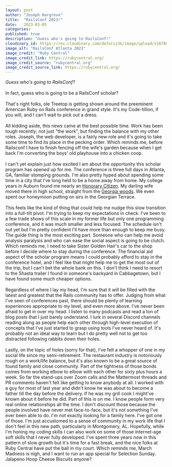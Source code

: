 ```yaml
---
layout: post
author: "Joseph Hargrove"
title:  "RailsConf 2023!"
date:   2023-03-05
categories: 
published: true
description: "Guess who's going to RailsConf!"
cloudinary_id: https://res.cloudinary.com/dafocsz3k/image/upload/v1678075554/railsconf_lxdnnj.jpg
image_alt: "RailsConf Atlanta 2023"
image_credit: "Ruby Central"
image_credit_link: https://rubycentral.org/
image_credit_source: "rubycentral.org"
image_credit_source_link: https://rubycentral.org/
---
```

*Guess who's going to RailsConf?*   
<br>
In fact, guess who is going to be a RailsConf scholar?    
<br>
That's right folks, ole Treetop is getting shown around the preeminent American Ruby on Rails conference in grand style.  It's my Code-tillion, if you will, and I can't wait to pick out a dress.    
<br>
All kidding aside, this news came at the best possible time. Work has been tough recently; not just "the work", but finding the balance with my other roles. Joseph, the web developer, is a fairly new role and it's going to take some time to find its place in the pecking order. Which reminds me, before Railsconf I have to finish fencing off the wife's garden because when I get back I'm converting the boys' old playhouse into a chicken coop.      
<br>
I can't yet explain just how excited I am about the opportunity this scholar program has opened up for me. The conference is three full days in Atlanta, GA, familiar stomping grounds. I'm also pretty hyped about spending some time in a city that I've long held to be a home away from home. My college years in Auburn found me nearly an [Honorary Citizen](https://youtu.be/bdKOvvYYMKs). My darling wife moved there in high school, straight from the [Georgia woods](https://youtu.be/tNWSI-AP1cA). We even spent our honeymoon putting on airs in the Georgian Terrace.    
<br>
This feels like the kind of thing that could help me nudge this slow transition into a full-tilt pivot.  I'm trying to keep my expectations in check. I've been to a few trade shows of this scale in my former life but only one programming conference, and it was much smaller and less focused. The schedule isn't out yet but I'm pretty confident I'll have more than enough to keep me busy. The guide thing is the most exciting part. Someone who can help me avoid analysis paralysis and who can ease the social aspect is going to be clutch. Which reminds me, I need to take Sister Golden Hair's car to the shop before I decide where to stay during the conference. The financial aid aspect of the scholar program means I could probably afford to stay in the conference hotel, and I feel like that might help me to get the most out of the trip, but I can't bet the whole bank on this. I don't think I need to resort to the Shasta trailer I found in someone's backyard in Cabbagetown, but I have found some much cheaper options.   
<br>
Regardless of where I lay my head, I'm sure that it will be filled with the latest and greatest that the Rails community has to offer. Judging from what I've seen of conferences past, there should be plenty of learning experiences appropriate to my level, and even more above. I've never been afraid to get in over my head. I listen to many podcasts and read a ton of blog posts that I just barely understand. I lurk in several Discord channels reading along as people help each other through high-level execution of concepts that I've just started to grasp using tools I've never heard of. It's probably not an ideal way to learn but I do pretty well not to get too distracted following rabbits down their holes.   
<br>
Lastly, on the topic of holes (sorry for that), I've felt a whopper of one in my social life since my semi-retirement. The restaurant industry is notoriously rough on a work/life balance, but it's also known to be a great source of found family and close community. Part of the tightness of those bonds comes from working elbow to elbow with each other for sixty plus hours a week. So far the stand-ups over Zoom calls and the Mattermost threads and PR comments haven't felt like getting to know anybody at all. I worked with a guy for most of last year and didn't know he was about to become a father till the day before the delivery. If he was my grill cook I might've known about it before he did. Part of this is on me. I know people form very real online relationships all the time. I don't discount those because the people involved have never met face-to-face, but it's not something I've ever been able to do. I'm not exactly looking for a family here. I've got one of those. I'm just accustomed to a sense of community in my work life that I don't feel in this new path, particularly in Montgomery, AL. Hopefully, while I'm honing my coding skills I can also work on some of those internet-age soft skills that I never fully developed. I've spent three years now in this pattern of slow growth but it's time for a fast break, and the nice folks at Ruby Central have put the ball in my court. Which reminds me, March Madness is nigh, and I want to run an app special for Selection Sunday. Jalapeno Hoop Cheese Biscuits anyone?   

